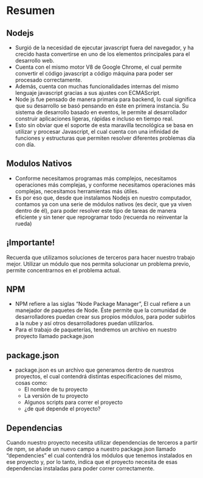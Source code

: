 # Resumen

## Nodejs
- Surgió de la necesidad de ejecutar javascript fuera del navegador, y ha crecido hasta convertirse en uno de los elementos principales para el desarrollo web.
- Cuenta con el mismo motor V8 de Google Chrome, el cual permite convertir el código javascript a código máquina para poder ser procesado correctamente. 
- Además, cuenta con muchas funcionalidades internas del mismo lenguaje javascript gracias a sus ajustes con ECMAScript.
- Node js fue pensado de manera primaria para backend, lo cual significa que su desarrollo se basó pensando en éste en primera instancia. Su sistema de desarrollo basado en eventos, le permite al desarrollador construir aplicaciones ligeras, rápidas e incluso en tiempo real.
- Esto sin obviar que el soporte de esta maravilla tecnológica se basa en utilizar y procesar Javascript, el cual cuenta con una infinidad de funciones y estructuras que permiten resolver diferentes problemas día con día. 

## Modulos Nativos
- Conforme necesitamos programas más complejos, necesitamos operaciones más complejas, y conforme necesitamos operaciones más complejas, necesitamos herramientas más útiles.
- Es por eso que, desde que instalamos Nodejs en nuestro computador, contamos ya con una serie de módulos nativos (es decir, que ya viven dentro de él), para poder resolver este tipo de tareas de manera eficiente y sin tener que reprogramar todo (recuerda no reinventar la rueda)

## ¡Importante!
Recuerda que utilizamos soluciones de terceros para hacer nuestro trabajo mejor.  Utilizar un módulo que nos permita solucionar un problema previo, permite concentrarnos en el problema actual.

## NPM
- NPM refiere a las siglas “Node Package Manager”, El cual refiere a un manejador de paquetes de Node. Éste permite que la comunidad de desarrolladores puedan crear sus propios módulos, para poder subirlos a la nube y así otros desarrolladores puedan utilizarlos. 
- Para el trabajo de paqueterías, tendremos un archivo en nuestro proyecto llamado package.json

## package.json
- package.json es un archivo que generamos dentro de nuestros proyectos, el cual contendrá distintas especificaciones del mismo, cosas como:
  - El nombre de tu proyecto
  - La versión de tu proyecto
  - Algunos scripts para correr el proyecto
  - ¿de qué depende el proyecto?

## Dependencias
Cuando nuestro proyecto necesita utilizar dependencias de terceros a partir de npm, se añade un nuevo campo a nuestro package.json llamado “dependencies” el cual contendrá los módulos que tenemos instalados en ese proyecto y, por lo tanto, indica que el proyecto necesita de esas dependencias instaladas para poder correr correctamente.
